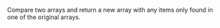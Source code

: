 <p> Compare two arrays and return a new array with any items only found in one of the original arrays.</p>
